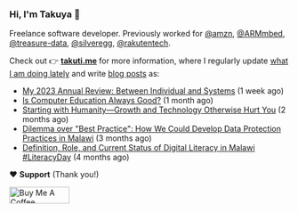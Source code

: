 ### Hi, I'm Takuya 👋

Freelance software developer. Previously worked for [@amzn](https://github.com/amzn), [@ARMmbed](https://github.com/ARMmbed), [@treasure-data](https://github.com/treasure-data), [@silveregg](https://github.com/silveregg), [@rakutentech](https://github.com/rakutentech).

Check out 👉 **[takuti.me](https://takuti.me/)** for more information, where I regularly update [what I am doing lately](https://takuti.me/now/) and write [blog posts](https://takuti.me/note/) as:


- [My 2023 Annual Review: Between Individual and Systems](https://takuti.me/note/annual-review-2023/) (1 week ago)
- [Is Computer Education Always Good?](https://takuti.me/note/computer-education-in-malawi/) (1 month ago)
- [Starting with Humanity—Growth and Technology Otherwise Hurt You](https://takuti.me/note/playing-in-malawi/) (2 months ago)
- [Dilemma over &#34;Best Practice&#34;: How We Could Develop Data Protection Practices in Malawi](https://takuti.me/note/data-protection-law-in-malawi-2023/) (3 months ago)
- [Definition, Role, and Current Status of Digital Literacy in Malawi #LiteracyDay](https://takuti.me/note/digital-malawi-2023/) (4 months ago)

❤️ **Support** (Thank you!)

<a href="https://www.buymeacoffee.com/takuti" target="_blank"><img src="https://cdn.buymeacoffee.com/buttons/v2/default-yellow.png" alt="Buy Me A Coffee" style="height: 30px !important;width: 108px !important;" ></a>
